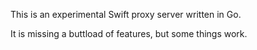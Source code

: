 This is an experimental Swift proxy server written in Go.

It is missing a buttload of features, but some things work.

